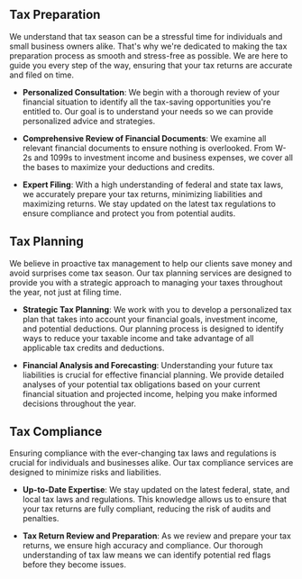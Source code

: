 ## Tax Preparation

We understand that tax season can be a stressful time for individuals and small business owners alike. That's why we're dedicated to making the tax preparation process as smooth and stress-free as possible. We are here to guide you every step of the way, ensuring that your tax returns are accurate and filed on time.

- **Personalized Consultation**: We begin with a thorough review of your financial situation to identify all the tax-saving opportunities you're entitled to. Our goal is to understand your needs so we can provide personalized advice and strategies.

- **Comprehensive Review of Financial Documents**: We examine all relevant financial documents to ensure nothing is overlooked. From W-2s and 1099s to investment income and business expenses, we cover all the bases to maximize your deductions and credits.

- **Expert Filing**: With a high understanding of federal and state tax laws, we accurately prepare your tax returns, minimizing liabilities and maximizing returns. We stay updated on the latest tax regulations to ensure compliance and protect you from potential audits.

## Tax Planning

We believe in proactive tax management to help our clients save money and avoid surprises come tax season. Our tax planning services are designed to provide you with a strategic approach to managing your taxes throughout the year, not just at filing time.

- **Strategic Tax Planning**: We work with you to develop a personalized tax plan that takes into account your financial goals, investment income, and potential deductions. Our planning process is designed to identify ways to reduce your taxable income and take advantage of all applicable tax credits and deductions.

- **Financial Analysis and Forecasting**: Understanding your future tax liabilities is crucial for effective financial planning. We provide detailed analyses of your potential tax obligations based on your current financial situation and projected income, helping you make informed decisions throughout the year.

## Tax Compliance

Ensuring compliance with the ever-changing tax laws and regulations is crucial for individuals and businesses alike. Our tax compliance services are designed to minimize risks and liabilities.

- **Up-to-Date Expertise**: We stay updated on the latest federal, state, and local tax laws and regulations. This knowledge allows us to ensure that your tax returns are fully compliant, reducing the risk of audits and penalties.

- **Tax Return Review and Preparation**: As we review and prepare your tax returns, we ensure high accuracy and compliance. Our thorough understanding of tax law means we can identify potential red flags before they become issues.
